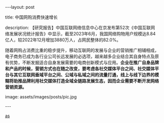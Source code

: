\---layout: post

title: 中国网购消费快速增长

description: 【研究报告】中国互联网络信息中心在京发布第52次《中国互联网络发展状况统计报告》中显示，截至2023年6月，我国网络购物用户规模达8.84亿人，较2022年12月增加3880万人，占网民整体的82.0%。

随着网购占消费比重的稳步提升，移动互联网的发展与企业的营销推广相辅相成，电子商务已成为各行业公司长远发展的必选项，越来越多企业结合其自身特点及原有优势，不断发掘适合自身发展需要的电商创新模式与应用。**企业在推广自身品牌和产品的时候，营销方式也在随之改变，要考虑各社交媒体平台之间、社交媒体平台与其它互联网垂域平台之间、公域与私域之间的流量打通，线上与线下边界的模糊将助推品牌利用社交媒体打造全域全链路发展生态，因而企业需要不断开发网络营销资源。**

image: assets/images/posts/pic.jpg

\---

[as](https://c.m.163.com/news/a/IEGNDNFB0553PEV0.html?from=wap_redirect&spss=wap_refluxdl_2018&referFrom=)







